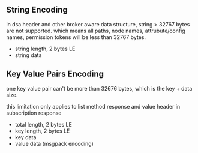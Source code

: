

## String Encoding

in dsa header and other broker aware data structure, string > 32767 bytes are not supported. which means all paths, node names, attrubute/config names, permission tokens will be less than 32767 bytes.

* string length, 2 bytes LE
* string data

## Key Value Pairs Encoding

one key value pair can't be more than 32676 bytes, which is the key + data size.

this limitation only applies to list method response and value header in subscription response

* total length, 2 bytes LE
* key length, 2 bytes LE
* key data
* value data (msgpack encoding)


